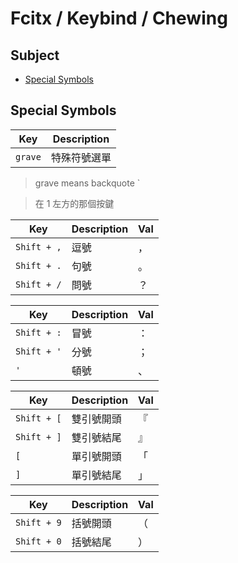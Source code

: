 
# Fcitx / Keybind / Chewing


## Subject

* [Special Symbols](#special-symbols)

## Special Symbols


| Key | Description |
| --- | --- |
| `grave` | 特殊符號選單 |

> grave means backquote `


> 在 1 左方的那個按鍵


| Key | Description | Val |
| --- | --- | --- |
| `Shift + ,` | 逗號 | ， |
| `Shift + .` | 句號 | 。 |
| `Shift + /` | 問號 | ？ |

| Key | Description | Val |
| --- | --- | --- |
| `Shift + :` | 冒號 | ： |
| `Shift + '` | 分號 | ； |
| `'` | 頓號 | 、 |

| Key | Description | Val |
| --- | --- | --- |
| `Shift + [` | 雙引號開頭 | 『 |
| `Shift + ]` | 雙引號結尾 | 』 |
| `[` | 單引號開頭 | 「 |
| `]` | 單引號結尾 | 」 |

| Key | Description | Val |
| --- | --- | --- |
| `Shift + 9` | 括號開頭 | （ |
| `Shift + 0` | 括號結尾 | ） |
